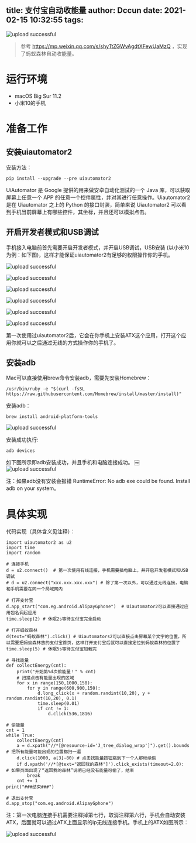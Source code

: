 title: 支付宝自动收能量
author: Dccun
date: 2021-02-15 10:32:55
tags:
---
![upload successful](/images/pasted-148.png)
>参考 https://mp.weixin.qq.com/s/shyTtZGWvAgdtXFewUaMzQ ，实现了蚂蚁森林自动收能量。

<!--more-->

# 运行环境

- macOS Big Sur 11.2
- 小米10的手机

# 准备工作

## 安装uiautomator2

安装方法：
```
pip install --upgrade --pre uiautomator2
```

UiAutomator 是 Google 提供的用来做安卓自动化测试的一个 Java 库，可以获取屏幕上任意一个 APP 的任意一个控件属性，并对其进行任意操作。Uiautomator2 是在 Uiautomator 之上的 Python 的接口封装，简单来说  Uiautomator2 可以看到手机当前屏幕上有哪些控件，其坐标，并且还可以模拟点击。

## 开启开发者模式和USB调试

手机接入电脑前首先需要开启开发者模式，并开启USB调试，USB安装 (以小米10为例：如下图)，这样才能保证uiautomator2有足够的权限操作你的手机。

![upload successful](/images/pasted-149.png)

![upload successful](/images/pasted-150.png)

![upload successful](/images/pasted-151.png)

![upload successful](/images/pasted-152.png)


![upload successful](/images/pasted-153.png)

![upload successful](/images/pasted-154.png)

第一次使用过uiautomator2后，它会在你手机上安装ATX这个应用，打开这个应用你就可以之后通过无线的方式操作你的手机了。

## 安装adb
Mac可以直接使用brew命令安装adb，需要先安装Homebrew：
```
/usr/bin/ruby -e "$(curl -fsSL https://raw.githubusercontent.com/Homebrew/install/master/install)"
```

安装adb：
```
brew install android-platform-tools
```

![upload successful](/images/pasted-155.png)

安装成功执行:
```
adb devices
```

如下图所示即adb安装成功，并且手机和电脑连接成功。
￼
![upload successful](/images/pasted-156.png)

注：如果adb没有安装会报错 RuntimeError: No adb exe could be found. Install adb on your system。

# 具体实现
代码实现（具体含义见注释）：
```
import uiautomator2 as u2
import time
import random

# 连接手机
d = u2.connect()  # 第一次使用有线连接，手机需要插电脑上，并开启开发者模式和USB调试 
# d = u2.connect("xxx.xxx.xxx.xxx") # 除了第一次以外，可以通过无线连接，电脑和手机需要在同一个局域网内

# 打开支付宝
d.app_start("com.eg.android.AlipayGphone")  # Uiautomator2可以直接通过应用包名调起应用
time.sleep(2) # 休眠2s等待支付宝完全启动

# 打开蚂蚁森林
d(text="蚂蚁森林").click() # Uiautomators2可以直接点击屏幕某个文字的位置，所以需要把蚂蚁森林放的支付宝首页，这样打开支付宝后就可以直接定位到蚂蚁森林的位置了
time.sleep(5) # 休眠5s等待支付宝加载完   

# 寻找能量
def collectEnergy(cnt):
    print("开始第%d次偷能量！" % cnt)
    # 扫描点击有能量出现的区域  
    for x in range(150,1000,150):
        for y in range(600,900,150):
            d.long_click(x + random.randint(10,20), y + random.randint(10,20), 0.1)
            time.sleep(0.01)
            if cnt != 1:
                d.click(536,1816)

# 偷能量
cnt = 1
while True:
    collectEnergy(cnt)
    a = d.xpath("//*[@resource-id='J_tree_dialog_wrap']").get().bounds   # 把所有能量可能出现的位置都扫一遍
    d.click(1000, a[3]-80) # 点击找能量按钮跳到下一个人那继续偷
    if d.xpath('//*[@text="返回我的森林"]').click_exists(timeout=2.0):  # 如果页面出现了“返回我的森林”说明已经没有能量可偷了，结束
        break
    cnt += 1
print("###结束###")

# 退出支付宝
d.app_stop("com.eg.android.AlipayGphone")

```

注：第一次电脑连接手机需要注释掉第七行，取消注释第六行，手机会自动安装ATX，后面就可以通过ATX上面显示的ip无线连接手机。手机上的ATX如图所示：

![upload successful](/images/pasted-157.png)